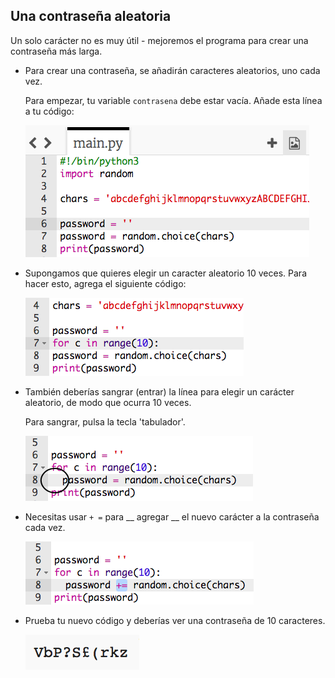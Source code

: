 ## Una contraseña aleatoria

Un solo carácter no es muy útil - mejoremos el programa para crear una contraseña más larga.



+ Para crear una contraseña, se añadirán caracteres aleatorios, uno cada vez.

    Para empezar, tu variable `contrasena` debe estar vacía. Añade esta línea a tu código:

    ![captura de pantalla](images/passwords-empty.png)

+ Supongamos que quieres elegir un caracter aleatorio 10 veces. Para hacer esto, agrega el siguiente código:

    ![captura de pantalla](images/passwords-repeat.png)

+ También deberías sangrar (entrar) la línea para elegir un carácter aleatorio, de modo que ocurra 10 veces.

    Para sangrar, pulsa la tecla 'tabulador'.

    ![captura de pantalla](images/passwords-indent.png)

+ Necesitas usar ` + = ` para __ agregar __ el nuevo carácter a la contraseña cada vez.

    ![captura de pantalla](images/passwords-add.png)

+ Prueba tu nuevo código y deberías ver una contraseña de 10 caracteres.

    ![captura de pantalla](images/passwords-10-test.png)



